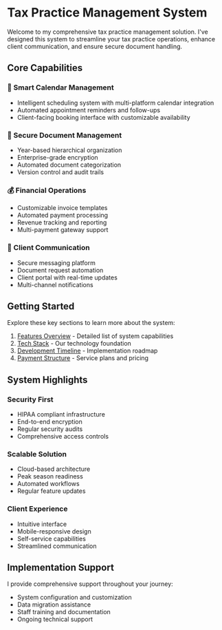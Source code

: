 # Tax Practice Management System

Welcome to my comprehensive tax practice management solution. I've designed this system to streamline your tax practice operations, enhance client communication, and ensure secure document handling.

## Core Capabilities

### 📅 Smart Calendar Management
- Intelligent scheduling system with multi-platform calendar integration
- Automated appointment reminders and follow-ups
- Client-facing booking interface with customizable availability

### 📁 Secure Document Management
- Year-based hierarchical organization
- Enterprise-grade encryption
- Automated document categorization
- Version control and audit trails

### 💰 Financial Operations
- Customizable invoice templates
- Automated payment processing
- Revenue tracking and reporting
- Multi-payment gateway support

### 💬 Client Communication
- Secure messaging platform
- Document request automation
- Client portal with real-time updates
- Multi-channel notifications

## Getting Started

Explore these key sections to learn more about the system:

1. [Features Overview](getting-started/features.md) - Detailed list of system capabilities
2. [Tech Stack](getting-started/tech-stack.md) - Our technology foundation
3. [Development Timeline](getting-started/development-timeline.md) - Implementation roadmap
4. [Payment Structure](getting-started/payment-structure.md) - Service plans and pricing

## System Highlights

### Security First
- HIPAA compliant infrastructure
- End-to-end encryption
- Regular security audits
- Comprehensive access controls

### Scalable Solution
- Cloud-based architecture
- Peak season readiness
- Automated workflows
- Regular feature updates

### Client Experience
- Intuitive interface
- Mobile-responsive design
- Self-service capabilities
- Streamlined communication

## Implementation Support

I provide comprehensive support throughout your journey:

- System configuration and customization
- Data migration assistance
- Staff training and documentation
- Ongoing technical support
